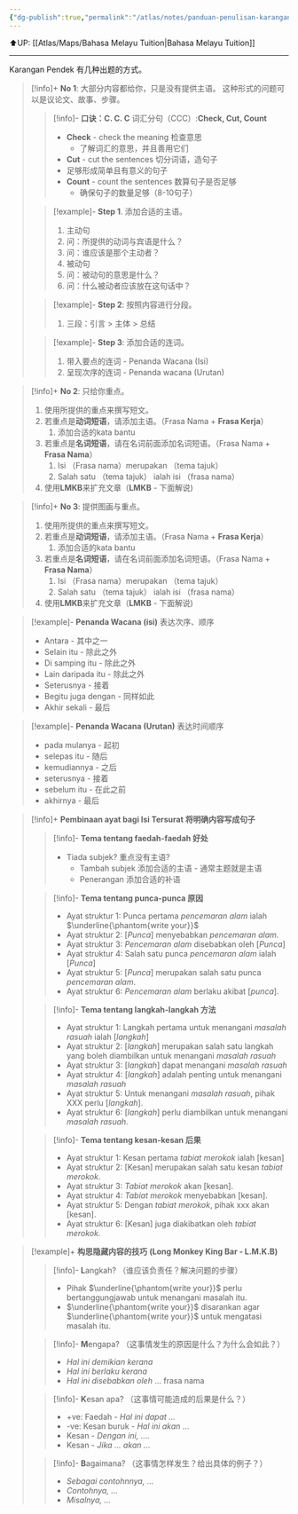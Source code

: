```yaml
---
{"dg-publish":true,"permalink":"/atlas/notes/panduan-penulisan-karangan-pendek-form-1-3/"}
---
```


⬆️UP: [[Atlas/Maps/Bahasa Melayu Tuition\|Bahasa Melayu Tuition]]

---

Karangan Pendek 有几种出题的方式。

> [!info]+ **No 1**: 大部分内容都给你，只是没有提供主语。
> 这种形式的问题可以是议论文、故事、步骤。
>
> > [!info]- **口诀：C. C. C**
> > 词汇分句（CCC）:**Check, Cut, Count**  
> > - **Check** - check the meaning 检查意思
> > 	- 了解词汇的意思，并且善用它们
> > - **Cut** - cut the sentences 切分词语，造句子
> >	- 足够形成简单且有意义的句子
> > - **Count** - count the sentences 数算句子是否足够
> > 	- 确保句子的数量足够（8-10句子）
> 
> > [!example]- **Step 1**. 添加合适的主语。
> > 1. 主动句
> >	1. 问：所提供的动词与宾语是什么？
> >	2. 问：谁应该是那个主动者？
> > 2. 被动句
> >	1. 问：被动句的意思是什么？
> >	2. 问：什么被动者应该放在这句话中？
> 
> > [!example]- **Step 2**: 按照内容进行分段。
> > 1. 三段：引言 > 主体 > 总结
> 
> > [!example]- **Step 3**: 添加合适的连词。
> > 1. 带入要点的连词 - Penanda Wacana (Isi)
> > 2. 呈现次序的连词 - Penanda wacana (Urutan)

> [!info]+ **No 2**: 只给你重点。
> 1. 使用所提供的重点来撰写短文。
> 	1. 若重点是**动词短语**，请添加主语。（Frasa Nama + **Frasa Kerja**）
> 		1. 添加合适的kata bantu
> 	2. 若重点是**名词短语**，请在名词前面添加名词短语。（Frasa Nama + **Frasa Nama**）
> 		1. Isi （Frasa nama）merupakan （tema tajuk）
> 		2. Salah satu （tema tajuk） ialah isi （frasa nama）
> 2. 使用**LMKB**来扩充文章（**LMKB** - 下面解说)

> [!info]+ **No 3**: 提供图画与重点。
> 
> 1. 使用所提供的重点来撰写短文。
> 	1. 若重点是**动词短语**，请添加主语。（Frasa Nama + **Frasa Kerja**）
> 		1. 添加合适的kata bantu
> 	2. 若重点是**名词短语**，请在名词前面添加名词短语。（Frasa Nama + **Frasa Nama**）
> 		1. Isi （Frasa nama）merupakan （tema tajuk）
> 		2. Salah satu （tema tajuk） ialah isi （frasa nama）
> 2. 使用**LMKB**来扩充文章（**LMKB** - 下面解说)


> [!example]- **Penanda Wacana (isi)**  表达次序、顺序
> - Antara - 其中之一
> - Selain itu - 除此之外
> - Di samping itu - 除此之外
> - Lain daripada itu - 除此之外
> - Seterusnya - 接着
> - Begitu juga dengan - 同样如此
> - Akhir sekali - 最后

> [!example]- **Penanda Wacana (Urutan)** 表达时间顺序
> - pada mulanya - 起初
> - selepas itu - 随后
> - kemudiannya - 之后
> - seterusnya - 接着
> - sebelum itu - 在此之前
> - akhirnya - 最后


> [!info]+ **Pembinaan ayat bagi Isi Tersurat 将明确内容写成句子**
> > [!info]- **Tema tentang faedah-faedah 好处**
> > - Tiada subjek? 重点没有主语?
> > 	- Tambah subjek 添加合适的主语 - 通常主题就是主语
> > 	- Penerangan 添加合适的补语
>
> > [!info]- **Tema tentang punca-punca 原因**
> > - Ayat struktur 1: Punca pertama *pencemaran alam* ialah $\underline{\phantom{write your}}$ 
> > - Ayat struktur 2: [*Punca*] menyebabkan *pencemaran alam*.
> > - Ayat struktur 3: *Pencemaran alam* disebabkan oleh [*Punca*]
> > - Ayat struktur 4: Salah satu punca *pencemaran alam* ialah [*Punca*]
> > - Ayat struktur 5: [*Punca*] merupakan salah satu punca *pencemaran alam*.
> > - Ayat struktur 6: *Pencemaran alam* berlaku akibat [*punca*].
> 
> > [!info]- **Tema tentang langkah-langkah 方法**
> > - Ayat struktur 1: Langkah pertama untuk menangani *masalah rasuah* ialah [*langkah*]
> > - Ayat struktur 2: [*langkah*] merupakan salah satu langkah yang boleh diambilkan untuk menangani *masalah rasuah*
> > - Ayat struktur 3: [*langkah*] dapat menangani *masalah rasuah*
> > - Ayat struktur 4: [*langkah*] adalah penting untuk menangani *masalah rasuah*
> > - Ayat struktur 5: Untuk menangani *masalah rasuah*, pihak XXX perlu [*langkah*].
> > - Ayat struktur 6: [*langkah*] perlu diambilkan untuk menangani *masalah rasuah*. 
> 
> > [!info]- **Tema tentang kesan-kesan 后果**
> > - Ayat struktur 1: Kesan pertama *tabiat merokok* ialah [kesan]
> > - Ayat struktur 2: [Kesan] merupakan salah satu kesan *tabiat merokok*.
> > - Ayat struktur 3: *Tabiat merokok* akan [kesan].
> > - Ayat struktur 4: *Tabiat merokok* menyebabkan [kesan].
> > - Ayat struktur 5: Dengan *tabiat merokok*, pihak xxx akan [kesan].
> > - Ayat struktur 6: [Kesan] juga diakibatkan oleh *tabiat merokok.*

> [!example]+ **构思隐藏内容的技巧** **(Long Monkey King Bar - L.M.K.B)**
> > [!info]- **L**angkah? （谁应该负责任？解决问题的步骤）
> > - Pihak $\underline{\phantom{write your}}$ perlu bertanggungjawab untuk menangani masalah itu.
> > - $\underline{\phantom{write your}}$ disarankan agar $\underline{\phantom{write your}}$ untuk mengatasi masalah itu. 
> 
> > [!info]- **M**engapa?  （这事情发生的原因是什么？为什么会如此？）
> > - *Hal ini demikian kerana*
> > - *Hal ini berlaku kerana*
> > - *Hal ini disebabkan oleh* ... frasa nama
>
> > [!info]- **K**esan apa? （这事情可能造成的后果是什么？）
> > - +ve: Faedah - *Hal ini dapat ...*
> > - -ve: Kesan buruk - *Hal ini akan* ...
> > - Kesan - *Dengan ini, ....*
> > - Kesan - *Jika ... akan ...*
>
> > [!info]- **B**agaimana?  （这事情怎样发生？给出具体的例子？）
> > - *Sebagai contohnnya, ...*
> > - *Contohnya, ...*
> > - *Misalnya, ...*